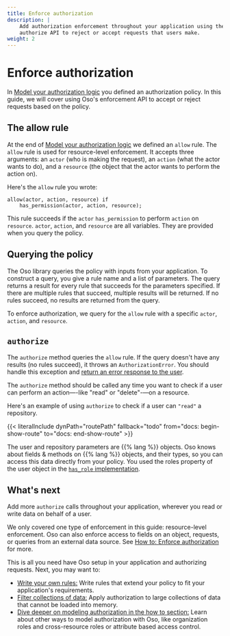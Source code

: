 ```yaml
---
title: Enforce authorization
description: |
    Add authorization enforcement throughout your application using the
    authorize API to reject or accept requests that users make.
weight: 2
---
```


# Enforce authorization

In [Model your authorization logic](model) you defined an authorization
policy. In this guide, we will cover using Oso's enforcement API to
accept or reject requests based on the policy.

## The allow rule

At the end of [Model your authorization logic](model) we defined an `allow`
rule. The `allow` rule is used for resource-level enforcement. It
accepts three arguments: an `actor` (who is making the request), an
`action` (what the actor wants to do), and a `resource` (the object that the
actor wants to perform the action on).

Here's the `allow` rule you wrote:

```polar
allow(actor, action, resource) if
	has_permission(actor, action, resource);
```

This rule succeeds if the `actor` `has_permission` to perform `action` on
`resource`. `actor`, `action`, and `resource` are all variables. They
are provided when you query the policy.

## Querying the policy

The Oso library queries the policy with inputs from your application. To
construct a query, you give a rule name and a list of parameters. The
query returns a result for every rule that succeeds for the parameters
specified. If there are multiple rules that succeed, multiple results
will be returned. If no rules succeed, no results are returned from the
query.

To enforce authorization, we query for the `allow` rule with a specific `actor`,
`action`, and `resource`.

## `authorize`

The `authorize` method queries the `allow` rule. If the query doesn't have any
results (no rules succeed), it throws an `AuthorizationError`. You should
handle this exception and [return an error response to the
user](guides/enforcement/resource#authorization-failure).

The `authorize` method should be called any time you want to check if a user can
perform an action—-like "read" or "delete"-—on a resource.

Here's an example of using `authorize` to check if a user can `"read"` a
repository.

{{< literalInclude
    dynPath="routePath"
    fallback="todo"
    from="docs: begin-show-route"
    to="docs: end-show-route"
    >}}

The user and repository parameters are {{% lang %}} objects. Oso knows about
fields & methods on {{% lang %}} objects, and their types, so you can access
this data directly from your policy. You used the roles property of the user
object in the [`has_role` implementation](model#give-your-users-roles).

## What's next

Add more `authorize` calls throughout your application, wherever you
read or write data on behalf of a user.

We only covered one type of enforcement in this guide: resource-level
enforcement. Oso can also enforce access to fields on an object, requests, or
queries from an external data source. See [How to: Enforce
authorization](guides/enforcement) for more.

This is all you need have Oso setup in your application and authorizing requests. Next, you may want to:

- [Write your own rules:](write-rules) Write rules that extend your policy to
  fit your application's requirements.
- [Filter collections of data:](filter-data) Apply authorization to large
  collections of data that cannot be loaded into memory.
- [Dive deeper on modeling authorization in the how to section:](/guides) Learn
  about other ways to model authorization with Oso, like organization roles and
  cross-resource roles or attribute based access control.
